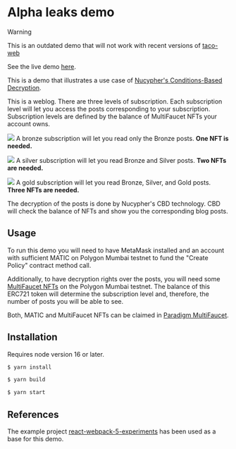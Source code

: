 # Alpha leaks demo

> [!WARNING]  
> This is an outdated demo that will not work with recent versions of [taco-web](https://github.com/nucypher/taco-web/)

See the live demo [here](https://nucypher.github.io/alpha-leaks-demo/).

This is a demo that illustrates a use case of [Nucypher's Conditions-Based
Decryption](https://docs.threshold.network/app-development/threshold-access-control-tac/get-started-with-tac).

This is a weblog. There are three levels of subscription. Each subscription level will let you
access the posts corresponding to your subscription. Subscription levels are defined by the balance
of MultiFaucet NFTs your account owns.

![](https://placehold.co/15x15/peru/peru.png) A bronze subscription will let you read only the Bronze
posts. **One NFT is needed.**

![](https://placehold.co/15x15/silver/silver.png) A silver subscription will let you read Bronze and
Silver posts. **Two NFTs are needed.**

![](https://placehold.co/15x15/gold/gold.png) A gold subscription will let you read Bronze, Silver,
and Gold posts. **Three NFTs are needed.**

The decryption of the posts is done by Nucypher's CBD technology. CBD will check the balance of NFTs
and show you the corresponding blog posts.

## Usage

To run this demo you will need to have MetaMask installed and an account with sufficient MATIC on
Polygon Mumbai testnet to fund the "Create Policy" contract method call.

Additionally, to have decryption rights over the posts, you will need some [MultiFaucet
NFTs](https://mumbai.polygonscan.com/address/0xf5de760f2e916647fd766b4ad9e85ff943ce3a2b#code) on
the Polygon Mumbai testnet. The balance of this ERC721 token will determine the subscription level
and, therefore, the number of posts you will be able to see.

Both, MATIC and MultiFaucet NFTs can be claimed in [Paradigm
MultiFaucet](https://faucet.paradigm.xyz/).

## Installation

Requires node version 16 or later.

```bash
$ yarn install

$ yarn build

$ yarn start
```

## References

The example project
[react-webpack-5-experiments](https://github.com/nucypher/nucypher-ts/tree/main/examples/react-webpack-5-experiments)
has been used as a base for this demo.
